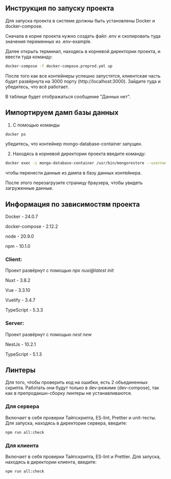 ## Инструкция по запуску проекта

Для запуска проекта в системе должны быть установлены Docker и docker-compose.

Сначала в корне проекта нужно создать файл .env и скопировать туда значения переменных из .env-example.

Далее открыть терминал, находясь в корневой директории проекта, и ввести туда команду:

```bash
docker-compose -f docker-compose.preprod.yml up
```

После того как все контейнеры успешно запустятся, клиентская часть будет развёрнута на 3000 порту (http://localhost:3000). Зайдите туда и убедитесь, что всё работает.

В таблице будет отображаться сообщение "Данных нет".

## Импортируем дамп базы данных

1) С помощью команды
```bash
docker ps
```
убедитесь, что контейнер mongo-database-container запущен.

2) Находясь в корневой директории проекта введите команду:
```bash
docker exec -i mongo-database-container /usr/bin/mongorestore --username root --password example --authenticationDatabase admin --nsInclude="phone-book.*" --archive < ./mongodb.dump
```
чтобы перенести данные из дампа в базу данных контейнера.

После этого перезагрузите страницу браузера, чтобы увидеть загруженные данные.

## Информация по зависимостям проекта

Docker - 24.0.7

docker-compose - 2.12.2

node - 20.9.0

npm - 10.1.0

### Client:

Проект развёрнут с помощью *npx nuxi@latest init*

Nuxt - 3.8.2

Vue - 3.3.10

Vuetify - 3.4.7

TypeScript - 5.3.3

### Server:

Проект развёрнут с помощью *nest new*

NestJs - 10.2.1

TypeScript - 5.1.3

## Линтеры

Для того, чтобы проверить код на ошибки, есть 2 объединенных скрипта. Работать они будут только в dev-режиме (dev-compose), так как в препродакшн-сборку линтеры не устанавливаются.

### Для сервера
Включает в себя проверки Тайпскрипта, ES-lint, Prettier и unit-тесты. Для запуска, находясь в директории сервера, введите:
```bash
npm run all:check
```

### Для клиента
Включает в себя проверки Тайпскрипта, ES-lint и Prettier. Для запуска, находясь в директории клиента, введите:
```bash
npm run all:check
```
